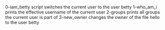 0-iam_betty script switches the current user to the user betty
1-who_am_i prints the effective username of the current user
2-groups prints all groups the current user is part of
3-new_owner changes the owner of the file hello to the user betty
